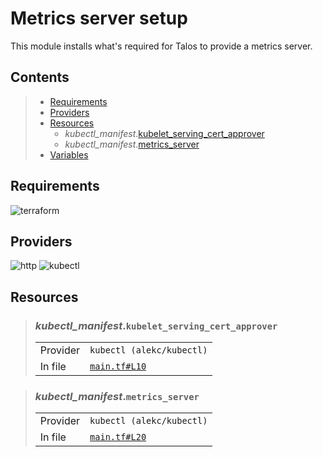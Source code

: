 # Metrics server setup

This module installs what's required for Talos to provide a metrics server.

## Contents

<blockquote><!-- contents:start -->

- [Requirements](#requirements)
- [Providers](#providers)
- [Resources](#resources)
  - _kubectl_manifest_.[kubelet_serving_cert_approver](#kubectl_manifestkubelet_serving_cert_approver)
  - _kubectl_manifest_.[metrics_server](#kubectl_manifestmetrics_server)
- [Variables](#variables)
</blockquote><!-- contents:end -->

## Requirements
  
![terraform](https://img.shields.io/badge/terraform->=1.5.7-d3287d?logo=terraform)

## Providers
  
![http](https://img.shields.io/badge/http--c1166b)
![kubectl](https://img.shields.io/badge/kubectl--eb4095)

## Resources
  
<blockquote><!-- resource:"kubectl_manifest.kubelet_serving_cert_approver":start -->

### _kubectl_manifest_.`kubelet_serving_cert_approver`
      
  <table>
    <tr>
      <td>Provider</td>
      <td><code>kubectl (alekc/kubectl)</code></td>
    </tr>
    <tr>
      <td>In file</td>
      <td><a href="./main.tf#L10"><code>main.tf#L10</code></a></td>
    </tr>
  </table>
</blockquote><!-- resource:"kubectl_manifest.kubelet_serving_cert_approver":end -->
<blockquote><!-- resource:"kubectl_manifest.metrics_server":start -->

### _kubectl_manifest_.`metrics_server`
      
  <table>
    <tr>
      <td>Provider</td>
      <td><code>kubectl (alekc/kubectl)</code></td>
    </tr>
    <tr>
      <td>In file</td>
      <td><a href="./main.tf#L20"><code>main.tf#L20</code></a></td>
    </tr>
  </table>
</blockquote><!-- resource:"kubectl_manifest.metrics_server":end -->